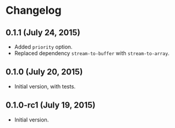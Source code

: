 # Changelog

## 0.1.1 (July 24, 2015)
* Added `priority` option.
* Replaced dependency `stream-to-buffer` with `stream-to-array`.

## 0.1.0 (July 20, 2015)
* Initial version, with tests.

## 0.1.0-rc1 (July 19, 2015)
* Initial version.